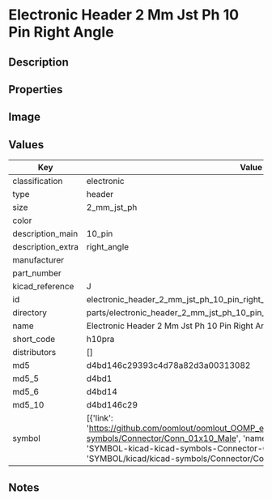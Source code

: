 # Electronic Header 2 Mm Jst Ph 10 Pin Right Angle

## Description

## Properties


## Image


## Values

| Key | Value |
| --- | --- |
| classification | electronic |
| type | header |
| size | 2_mm_jst_ph |
| color |  |
| description_main | 10_pin |
| description_extra | right_angle |
| manufacturer |  |
| part_number |  |
| kicad_reference | J |
| id | electronic_header_2_mm_jst_ph_10_pin_right_angle |
| directory | parts/electronic_header_2_mm_jst_ph_10_pin_right_angle |
| name | Electronic Header 2 Mm Jst Ph 10 Pin Right Angle |
| short_code | h10pra |
| distributors | [] |
| md5 | d4bd146c29393c4d78a82d3a00313082 |
| md5_5 | d4bd1 |
| md5_6 | d4bd14 |
| md5_10 | d4bd146c29 |
| symbol | [{'link': 'https://github.com/oomlout/oomlout_OOMP_eda_V2/tree/main/SYMBOL/kicad/kicad-symbols/Connector/Conn_01x10_Male', 'name': 'Connector : Conn_01x10_Male', 'id': 'SYMBOL-kicad-kicad-symbols-Connector-Conn_01x10_Male', 'directory': 'SYMBOL/kicad/kicad-symbols/Connector/Conn_01x10_Male/'}] |

## Notes

